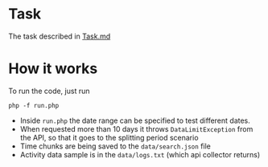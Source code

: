 # Task

The task described in [Task.md](TASK.md)

# How it works

To run the code, just run
```
php -f run.php
```

- Inside `run.php` the date range can be specified to test different dates.
- When requested more than 10 days it throws `DataLimitException` from the API, so that it goes to the splitting period scenario
- Time chunks are being saved to the `data/search.json` file
- Activity data sample is in the `data/logs.txt` (which api collector returns)
